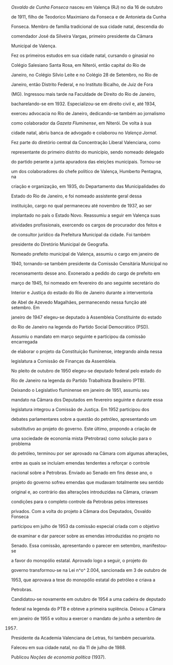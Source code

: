 

*Osvaldo de Cunha Fonseca* nasceu em Valença (RJ) no dia 16 de outubro

de 1911, filho de Teodorico Maximiano da Fonseca e de Antonieta da Cunha

Fonseca. Membro de família tradicional de sua cidade natal, descendia do

comendador José da Silveira Vargas, primeiro presidente da Câmara

Municipal de Valença.



Fez os primeiros estudos em sua cidade natal, cursando o ginasial no

Colégio Salesiano Santa Rosa, em Niterói, então capital do Rio de

Janeiro, no Colégio Sílvio Leite e no Colégio 28 de Setembro, no Rio de

Janeiro, então Distrito Federal, e no Instituto Bicalho, de Juiz de Fora

(MG). Ingressou mais tarde na Faculdade de Direito do Rio de Janeiro,

bacharelando-se em 1932. Especializou-se em direito civil e, até 1934,

exerceu advocacia no Rio de Janeiro, dedicando-se também ao jornalismo

como colaborador da *Gazeta Fluminense*, em Niterói. De volta à sua

cidade natal, abriu banca de advogado e colaborou no *Valença Jornal*.



Fez parte do diretório central da Concentração Liberal Valenciana, como

representante do primeiro distrito do município, sendo nomeado delegado

do partido perante a junta apuradora das eleições municipais. Tornou-se

um dos colaboradores do chefe político de Valença, Humberto Pentagna, na

criação e organização, em 1935, do Departamento das Municipalidades do

Estado do Rio de Janeiro, e foi nomeado assistente geral dessa

instituição, cargo no qual permaneceu até novembro de 1937, ao ser

implantado no país o Estado Novo. Reassumiu a seguir em Valença suas

atividades profissionais, exercendo os cargos de procurador dos feitos e

de consultor jurídico da Prefeitura Municipal da cidade. Foi também

presidente do Diretório Municipal de Geografia.



Nomeado prefeito municipal de Valença, assumiu o cargo em janeiro de

1940, tornando-se também presidente da Comissão Censitária Municipal no

recenseamento desse ano. Exonerado a pedido do cargo de prefeito em

março de 1945, foi nomeado em fevereiro do ano seguinte secretário do

Interior e Justiça do estado do Rio de Janeiro durante a interventoria

de Abel de Azevedo Magalhães, permanecendo nessa função até setembro. Em

janeiro de 1947 elegeu-se deputado à Assembleia Constituinte do estado

do Rio de Janeiro na legenda do Partido Social Democrático (PSD).

Assumiu o mandato em março seguinte e participou da comissão encarregada

de elaborar o projeto da Constituição fluminense, integrando ainda nessa

legislatura a Comissão de Finanças da Assembleia.



No pleito de outubro de 1950 elegeu-se deputado federal pelo estado do

Rio de Janeiro na legenda do Partido Trabalhista Brasileiro (PTB).

Deixando o Legislativo fluminense em janeiro de 1951, assumiu seu

mandato na Câmara dos Deputados em fevereiro seguinte e durante essa

legislatura integrou a Comissão de Justiça. Em 1952 participou dos

debates parlamentares sobre a questão do petróleo, apresentando um

substitutivo ao projeto do governo. Este último, propondo a criação de

uma sociedade de economia mista (Petrobras) como solução para o problema

do petróleo, terminou por ser aprovado na Câmara com algumas alterações,

entre as quais se incluíam emendas tendentes a reforçar o controle

nacional sobre a Petrobras. Enviado ao Senado em fins desse ano, o

projeto do governo sofreu emendas que mudavam totalmente seu sentido

original e, ao contrário das alterações introduzidas na Câmara, criavam

condições para o completo controle da Petrobras pelos interesses

privados. Com a volta do projeto à Câmara dos Deputados, Osvaldo Fonseca

participou em julho de 1953 da comissão especial criada com o objetivo

de examinar e dar parecer sobre as emendas introduzidas no projeto no

Senado. Essa comissão, apresentando o parecer em setembro, manifestou-se

a favor do monopólio estatal. Aprovado logo a seguir, o projeto do

governo transformou-se na Lei n^o^ 2.004, sancionada em 3 de outubro de

1953, que aprovava a tese do monopólio estatal do petróleo e criava a

Petrobras.



Candidatou-se novamente em outubro de 1954 a uma cadeira de deputado

federal na legenda do PTB e obteve a primeira suplência. Deixou a Câmara

em janeiro de 1955 e voltou a exercer o mandato de junho a setembro de

1957.



Presidente da Academia Valenciana de Letras, foi também pecuarista.



Faleceu em sua cidade natal, no dia 11 de julho de 1988.



Publicou *Noções de economia política* (1937).



